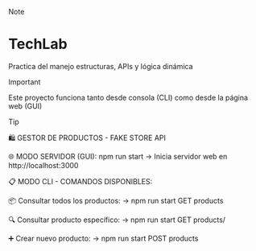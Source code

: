 
> [!NOTE]
> # TechLab
> Practica del manejo estructuras, APIs y lógica dinámica

>[!IMPORTANT]
> Este proyecto funciona tanto desde consola (CLI) como desde la página web (GUI)

>[!TIP]
> 🛍️  GESTOR DE PRODUCTOS - FAKE STORE API 
>
>🌐 MODO SERVIDOR (GUI):
>   npm run start
>   → Inicia servidor web en http://localhost:3000
>
>📋 MODO CLI - COMANDOS DISPONIBLES:
>
>📦 Consultar todos los productos:
>   → npm run start GET products
>
>🔍 Consultar producto específico:
>   → npm run start GET products/<id>
>
>➕ Crear nuevo producto:
>   → npm run start POST products <title> <price> <category>
>
>🗑️ Eliminar producto:
>   → npm run start DELETE products/<id>
>
>❓ Ver esta ayuda:
>   → npm run start "help" o "-h"
>